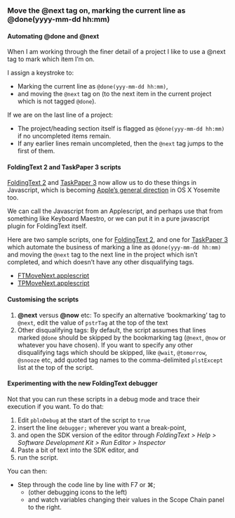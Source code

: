 ### Move the @next tag on, marking the current line as @done(yyyy-mm-dd hh:mm)

#### Automating @done and @next


When I am working through the finer detail of a project I like to use a @next tag to mark which item I’m on.

I assign a keystroke to:
- Marking the current line as `@done(yyy-mm-dd hh:mm)`,
- and moving the `@next` tag on (to the next item in the current project which is not tagged `@done`).

If we are on the last line of a project:
- The project/heading section itself is flagged as  `@done(yyy-mm-dd hh:mm)` if no uncompleted items remain.
- If any earlier lines remain uncompleted, then the `@next` tag jumps to the first of them.

#### FoldingText 2 and TaskPaper 3 scripts

[FoldingText 2](http://www.foldingtext.com) and [TaskPaper 3](http://oldsupport.foldingtext.com/discussions/development-versions/210-taskpaper-3-dev-build-126) now allow us to do these things in Javascript, which is becoming [Apple’s general direction](https://developer.apple.com/library/prerelease/mac/releasenotes/InterapplicationCommunication/RN-JavaScriptForAutomation/index.html#//apple_ref/doc/uid/TP40014508) in OS X Yosemite too.

We can call the Javascript from an Applescript, and perhaps use that from something like Keyboard Maestro, or we can put it in a pure javascript plugin for FoldingText itself.

Here are two sample scripts, one for [FoldingText 2](http://www.foldingtext.com), and one for [TaskPaper 3](http://oldsupport.foldingtext.com/discussions/development-versions/210-taskpaper-3-dev-build-126) which automate the business of marking a line as `@done(yyy-mm-dd hh:mm)` and moving the `@next` tag to the next line in the project which isn’t completed, and which doesn’t have any other disqualifying tags.

- [FTMoveNext.applescript](./FTMoveNext.applescript)
- [TPMoveNext.applescript](./TPMoveNext.applescript)

#### Customising the scripts

1. **@next** versus **@now** etc:
	To specify an alternative ‘bookmarking’ tag to `@next`, edit the value of `pstrTag` at the top of the text
2. Other disqualifying tags:
	By default, the script assumes that lines marked `@done` should be skipped by the bookmarking tag (`@next`, `@now` or whatever you have chosen). If you want to specify any other disqualifying tags which should be skipped, like `@wait`, `@tomorrow`, `@snooze` etc, add quoted tag names to the comma-delimited  `plstExcept` list at the top of the script.

#### Experimenting with the new FoldingText debugger

Not that you can run these scripts in a debug mode and trace their execution if you want. To do that:

1. Edit `pblnDebug` at the start of the script to `true`
2. insert the line `debugger;` wherever you want a break-point,
3. and open the SDK version of the editor through _FoldingText > Help > Software Development Kit > Run Editor > Inspector_
4. Paste a bit of text into the SDK editor, and
5. run the script.


You can then:

- Step through the code line by line with F7 or ⌘;
	- (other debugging icons to the left)
	- and watch variables changing their values in the Scope Chain panel to the right.